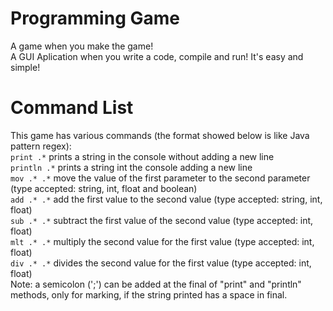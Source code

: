 # Programming Game
A game when you make the game!</br>
A GUI Aplication when you write a code, compile and run! It's easy and simple!

# Command List
This game has various commands (the format showed below is like Java pattern regex):</br>
`print .*` prints a string in the console without adding a new line</br>
`println .*` prints a string int the console adding a new line</br>
`mov .* .*` move the value of the first parameter to the second parameter (type accepted: string, int, float and boolean)</br>
`add .* .*` add the first value to the second value (type accepted: string, int, float)</br>
`sub .* .*` subtract the first value of the second value (type accepted: int, float)</br>
`mlt .* .*` multiply the second value for the first value (type accepted: int, float)</br>
`div .* .*` divides the second value for the first value (type accepted: int, float)</br>
Note: a semicolon (';') can be added at the final of "print" and "println" methods, only for marking, if the string printed has a space in final.
